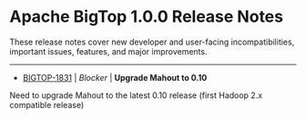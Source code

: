 
<!---
# Licensed to the Apache Software Foundation (ASF) under one
# or more contributor license agreements.  See the NOTICE file
# distributed with this work for additional information
# regarding copyright ownership.  The ASF licenses this file
# to you under the Apache License, Version 2.0 (the
# "License"); you may not use this file except in compliance
# with the License.  You may obtain a copy of the License at
#
#     http://www.apache.org/licenses/LICENSE-2.0
#
# Unless required by applicable law or agreed to in writing, software
# distributed under the License is distributed on an "AS IS" BASIS,
# WITHOUT WARRANTIES OR CONDITIONS OF ANY KIND, either express or implied.
# See the License for the specific language governing permissions and
# limitations under the License.
-->
# Apache BigTop  1.0.0 Release Notes

These release notes cover new developer and user-facing incompatibilities, important issues, features, and major improvements.


---

* [BIGTOP-1831](https://issues.apache.org/jira/browse/BIGTOP-1831) | *Blocker* | **Upgrade Mahout to 0.10**

Need to upgrade Mahout to the latest 0.10 release (first Hadoop 2.x compatible release)



